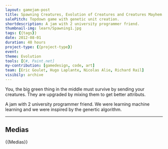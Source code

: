 ```yaml
---
layout: gamejam-post
title: Spawning Creatures, Evolution of Creatures and Creatures Mayhem
salePitch: Topdown game with genetic unit creation.
shortdescription: A jam with 2 university programmer friend.
thumbnail-img: learn/Spawning1.jpg
tags: {{tags}}
date: 2012-08-01
duration: 48 hours
project-type: {{project-type}}
event: 
theme: Evolution
tools: [C#, Paint.net]
my-contribution: [gamedesign, code, art]
team: [Eric Goulet, Hugo Laplante, Nicolas Alie, Richard Rail]
visibily: archive
---
```


You, the big green thing in the middle must survive by sending your creatures. They are upgraded by mixing them to get better attributs.

A jam with 2 university programmer friend. We were learning machine learning and we were inspired by the genertic algorithm.

***
## Medias

{{Medias}}